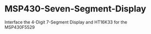 # MSP430-Seven-Segment-Display
Interface the 4-Digit 7-Segment Display and HT16K33 for the MSP430F5529
